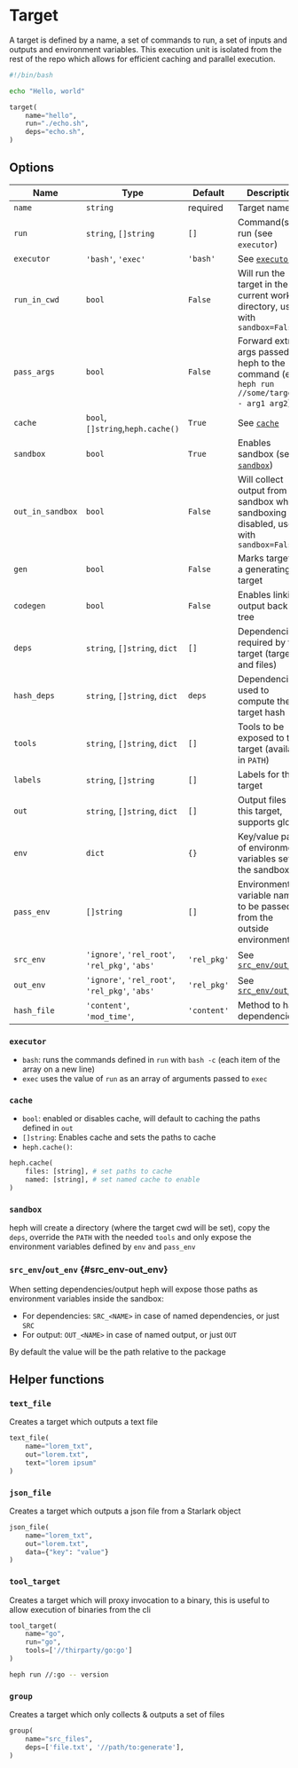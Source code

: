 # Target

A target is defined by a name, a set of commands to run, a set of inputs and outputs and environment variables. This execution unit is isolated from the rest of the repo which allows for efficient caching and parallel execution.

```bash title=echo.sh
#!/bin/bash

echo "Hello, world"
```

```python title=BUILD
target(
    name="hello",
    run="./echo.sh",
    deps="echo.sh",
)
```

## Options

| Name             | Type                                           | Default                                           | Description                                                                                  |
|------------------|------------------------------------------------|---------------------------------------------------|----------------------------------------------------------------------------------------------|
| `name`           | `string`                                       | <span class="badge badge--danger">required</span> | Target name                                                                                  |
| `run`            | `string`, `[]string`                           | `[]`                                              | Command(s) to run (see `executor`)                                                           |
| `executor`       | `'bash'`, `'exec'`                             | `'bash'`                                          | See [`executor`](#executor)                                                                  |
| `run_in_cwd`     | `bool`                                         | `False`                                           | Will run the target in the current working directory, use with `sandbox=False`               |
| `pass_args`      | `bool`                                         | `False`                                           | Forward extra args passed to heph to the command (ex: `heph run //some/target -- arg1 arg2`) |
| `cache`          | `bool`,`[]string`,`heph.cache()`               | `True`                                            | See [`cache`](#cache)                                                                        |
| `sandbox`        | `bool`                                         | `True`                                            | Enables sandbox (see [`sandbox`](#sandbox))                                                  |
| `out_in_sandbox` | `bool`                                         | `False`                                           | Will collect output from the sandbox when sandboxing is disabled, use with `sandbox=False`   |
| `gen`            | `bool`                                         | `False`                                           | Marks target as a generating target                                                          |
| `codegen`        | `bool`                                         | `False`                                           | Enables linking output back into tree                                                        |
| `deps`           | `string`, `[]string`, `dict`                   | `[]`                                              | Dependencies required by this target (target and files)                                      |
| `hash_deps`      | `string`, `[]string`, `dict`                   | `deps`                                            | Dependencies used to compute the target hash                                                 |
| `tools`          | `string`, `[]string`, `dict`                   | `[]`                                              | Tools to be exposed to this target (available in `PATH`)                                     |
| `labels`         | `string`, `[]string`                           | `[]`                                              | Labels for this target                                                                       |
| `out`            | `string`, `[]string`, `dict`                   | `[]`                                              | Output files for this target, supports glob                                                  |
| `env`            | `dict`                                         | `{}`                                              | Key/value pairs of environment variables set in the sandbox                                  |
| `pass_env`       | `[]string`                                     | `[]`                                              | Environment variable names to be passed from the outside environment                         |
| `src_env`        | `'ignore'`, `'rel_root'`, `'rel_pkg'`, `'abs'` | `'rel_pkg'`                                       | See [`src_env/out_env`](#src_env-out_env)                                                    |
| `out_env`        | `'ignore'`, `'rel_root'`, `'rel_pkg'`, `'abs'` | `'rel_pkg'`                                       | See [`src_env/out_env`](#src_env-out_env)                                                    |
| `hash_file`      | `'content'`, `'mod_time'`,                     | `'content'`                                       | Method to hash dependencies                                                                  |

### `executor`

- `bash`: runs the commands defined in `run` with `bash -c` (each item of the array on a new line)
- `exec` uses the value of `run` as an array of arguments passed to `exec`

### `cache`

- `bool`: enabled or disables cache, will default to caching the paths defined in `out`
- `[]string`: Enables cache and sets the paths to cache
- `heph.cache()`: 
```python
heph.cache(
    files: [string], # set paths to cache
    named: [string], # set named cache to enable
)
```

### `sandbox`

heph will create a directory (where the target cwd will be set), copy the `deps`, override the `PATH` with the needed `tools` and only expose the environment variables defined by `env` and `pass_env`

### `src_env`/`out_env` {#src_env-out_env}

When setting dependencies/output heph will expose those paths as environment variables inside the sandbox:

- For dependencies: `SRC_<NAME>` in case of named dependencies, or just `SRC`
- For output: `OUT_<NAME>` in case of named output, or just `OUT`

By default the value will be the path relative to the package

## Helper functions

### `text_file`

Creates a target which outputs a text file

```python
text_file(
    name="lorem_txt",
    out="lorem.txt",
    text="lorem ipsum"
)
```

### `json_file`

Creates a target which outputs a json file from a Starlark object

```python
json_file(
    name="lorem_txt",
    out="lorem.txt",
    data={"key": "value"}
)
```

### `tool_target`

Creates a target which will proxy invocation to a binary, this is useful to allow execution of binaries from the cli

```python
tool_target(
    name="go",
    run="go",
    tools=['//thirparty/go:go']
)
```

```bash
heph run //:go -- version
```

### `group`

Creates a target which only collects & outputs a set of files

```python
group(
    name="src_files",
    deps=['file.txt', '//path/to:generate'],
)
```
